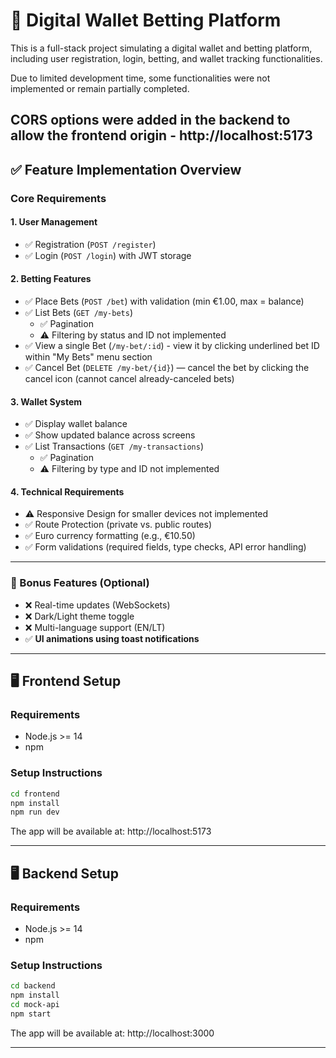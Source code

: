 # 🎰 Digital Wallet Betting Platform

This is a full-stack project simulating a digital wallet and betting platform, including user registration, login, betting, and wallet tracking functionalities.

Due to limited development time, some functionalities were not implemented or remain partially completed.

CORS options were added in the backend to allow the frontend origin - http://localhost:5173
---

## ✅ Feature Implementation Overview

### Core Requirements

#### 1. User Management

- ✅ Registration (`POST /register`)
- ✅ Login (`POST /login`) with JWT storage

#### 2. Betting Features

- ✅ Place Bets (`POST /bet`) with validation (min €1.00, max = balance)
- ✅ List Bets (`GET /my-bets`)
  - ✅ Pagination
  - ⚠️ Filtering by status and ID not implemented
- ✅ View a single Bet (`/my-bet/:id`) - view it by clicking underlined bet ID within "My Bets" menu section
- ✅ Cancel Bet (`DELETE /my-bet/{id}`) — cancel the bet by clicking the cancel icon (cannot cancel already-canceled bets)

#### 3. Wallet System

- ✅ Display wallet balance
- ✅ Show updated balance across screens
- ✅ List Transactions (`GET /my-transactions`)
  - ✅ Pagination
  - ⚠️ Filtering by type and ID not implemented

#### 4. Technical Requirements

- ⚠️ Responsive Design for smaller devices not implemented
- ✅ Route Protection (private vs. public routes)
- ✅ Euro currency formatting (e.g., €10.50)
- ✅ Form validations (required fields, type checks, API error handling)

---

### 🌟 Bonus Features (Optional)

- ❌ Real-time updates (WebSockets)
- ❌ Dark/Light theme toggle
- ❌ Multi-language support (EN/LT)
- ✅ **UI animations using toast notifications**

---

## 🖥️ Frontend Setup

### Requirements

- Node.js >= 14
- npm

### Setup Instructions

```bash
cd frontend
npm install
npm run dev
```

The app will be available at: http://localhost:5173

---

## 🖥️ Backend Setup

### Requirements

- Node.js >= 14
- npm

### Setup Instructions

```bash
cd backend
npm install
cd mock-api
npm start
```

The app will be available at: http://localhost:3000

---
